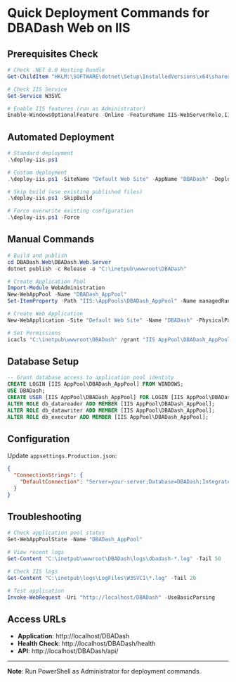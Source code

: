 # Quick Deployment Commands for DBADash Web on IIS

## Prerequisites Check
```powershell
# Check .NET 8.0 Hosting Bundle
Get-ChildItem "HKLM:\SOFTWARE\dotnet\Setup\InstalledVersions\x64\sharedhost" | Get-ItemProperty | Where-Object {$_.Version -like "8.*"}

# Check IIS Service
Get-Service W3SVC

# Enable IIS features (run as Administrator)
Enable-WindowsOptionalFeature -Online -FeatureName IIS-WebServerRole,IIS-WebServer,IIS-CommonHttpFeatures,IIS-HttpErrors,IIS-HttpLogging,IIS-RequestFiltering,IIS-StaticContent,IIS-DefaultDocument,IIS-ASPNET45,IIS-NetFxExtensibility45,IIS-ISAPIExtensions,IIS-ISAPIFilter,IIS-WebSockets,IIS-ManagementConsole
```

## Automated Deployment
```powershell
# Standard deployment
.\deploy-iis.ps1

# Custom deployment
.\deploy-iis.ps1 -SiteName "Default Web Site" -AppName "DBADash" -DeployPath "C:\inetpub\wwwroot\DBADash" -AppPoolName "DBADash_AppPool"

# Skip build (use existing published files)
.\deploy-iis.ps1 -SkipBuild

# Force overwrite existing configuration
.\deploy-iis.ps1 -Force
```

## Manual Commands
```powershell
# Build and publish
cd DBADash.Web\DBADash.Web.Server
dotnet publish -c Release -o "C:\inetpub\wwwroot\DBADash"

# Create Application Pool
Import-Module WebAdministration
New-WebAppPool -Name "DBADash_AppPool"
Set-ItemProperty -Path "IIS:\AppPools\DBADash_AppPool" -Name managedRuntimeVersion -Value ""

# Create Web Application  
New-WebApplication -Site "Default Web Site" -Name "DBADash" -PhysicalPath "C:\inetpub\wwwroot\DBADash" -ApplicationPool "DBADash_AppPool"

# Set Permissions
icacls "C:\inetpub\wwwroot\DBADash" /grant "IIS AppPool\DBADash_AppPool:(OI)(CI)F" /T
```

## Database Setup
```sql
-- Grant database access to application pool identity
CREATE LOGIN [IIS AppPool\DBADash_AppPool] FROM WINDOWS;
USE DBADash;
CREATE USER [IIS AppPool\DBADash_AppPool] FOR LOGIN [IIS AppPool\DBADash_AppPool];
ALTER ROLE db_datareader ADD MEMBER [IIS AppPool\DBADash_AppPool];
ALTER ROLE db_datawriter ADD MEMBER [IIS AppPool\DBADash_AppPool];
ALTER ROLE db_executor ADD MEMBER [IIS AppPool\DBADash_AppPool];
```

## Configuration
Update `appsettings.Production.json`:
```json
{
  "ConnectionStrings": {
    "DefaultConnection": "Server=your-server;Database=DBADash;Integrated Security=true;TrustServerCertificate=true;"
  }
}
```

## Troubleshooting
```powershell
# Check application pool status
Get-WebAppPoolState -Name "DBADash_AppPool"

# View recent logs
Get-Content "C:\inetpub\wwwroot\DBADash\logs\dbadash-*.log" -Tail 50

# Check IIS logs
Get-Content "C:\inetpub\logs\LogFiles\W3SVC1\*.log" -Tail 20

# Test application
Invoke-WebRequest -Uri "http://localhost/DBADash" -UseBasicParsing
```

## Access URLs
- **Application**: http://localhost/DBADash
- **Health Check**: http://localhost/DBADash/health
- **API**: http://localhost/DBADash/api/

---
**Note**: Run PowerShell as Administrator for deployment commands.
